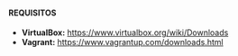 #### REQUISITOS

- **VirtualBox:** https://www.virtualbox.org/wiki/Downloads
- **Vagrant:** https://www.vagrantup.com/downloads.html